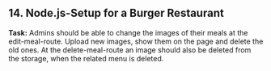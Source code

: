 ## 14. Node.js-Setup for a Burger Restaurant
**Task:** 
Admins should be able to change the images of their meals at the edit-meal-route.
Upload new images, show them on the page and delete the old ones.
At the delete-meal-route an image should also be deleted from the storage, when the related menu is deleted.
